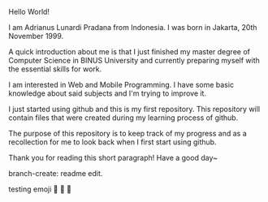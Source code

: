Hello World!

I am Adrianus Lunardi Pradana from Indonesia. I was born in Jakarta, 20th November 1999. 

A quick introduction about me is that I just finished my master degree of Computer Science in BINUS University and currently preparing myself with the essential skills for work.

I am interested in Web and Mobile Programming. I have some basic knowledge about said subjects and I'm trying to improve it.

I just started using github and this is my first repository. This repository will contain files that were created during my learning process of github.

The purpose of this repository is to keep track of my progress and as a recollection for me to look back when I first start using github.

Thank you for reading this short paragraph! Have a good day~

branch-create: readme edit.

testing emoji 🥇 🥈 🥉 
